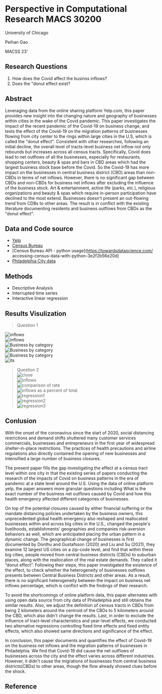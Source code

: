 # Perspective in Computational Research MACS 30200
University of Chicago

Peihan Gao    

MACSS 23'

## **Research Questions**                    
1. How does the Covid affect the businss inflows?                  
2. Does the "donut effect exist?              

## **Abstract**                    
Leveraging data from the online sharing platform Yelp.com, this paper provides new insight into the changing nature and geography of businesses within cities in the wake of the Covid pandemic. This paper investigates the impact of the recent pandemic of the Covid-19 on business change, and tests the effect of the Covid-19 on the migration patterns of businesses flowing from city center to the rings within large cities in the U.S, which is called the "donut effect". Consistent with other researches, following an initial decline, the overall level of tracts-level business net inflow not only rebounds but increases across all census tracts. Specifically, Covid does lead to net outflows of all the businesses, especially for restaurants, shopping centers, beauty & spas and bars in CBD areas which had the largest business stock base before the Covid. So the Covid-19 has more impact on the businesses in central business district (CBD) areas than non-CBDs in terms of net inflows. However, there is no significant gap between CBDs and non-CBDs for business net inflows after excluding the influence of the business stock. Art & entertainment, active life (parks, etc.), religious organizations and beauty & spas which require in-person participation have declined to the most extend. Businesses doesn't present an out-flowing trend from CDBs to other areas. The result is in conflict with the existing literature documenting residents and business outflows from CBDs as the "donut effect".              

## **Data and Code source**  
- [Yelp](https://www.yelp.com/dataset)        
- [Census Bureau](https://www.census.gov/data.html)         
- [Census Bureau API - python usage](https://towardsdatascience.com/    accessing-census-data-with-python-3e2f2b56e20d)            
- [Philadelphia City data](https://www.opendataphilly.org/dataset/philadelphia-neighborhoods/resource/6c61f240-aafe-478e-b993-b75fd09a93d6)        

             
## **Methods**             
- Descriptive Analysis              
- Interrupted time series       
- Interactive linear regression      

## **Results Visulization**         
> Question 1      
          
![inflows](output/box_inflows.png)   
![inflows](output/yelp_all.png)         
![Business by category](output/parallel_inflow.png)            
![Business by category](output/category_inflows.png)            
![Business by category](output/category_inflows_covid.png)  
![its](output/its.png)   
               
> Question 2          
![close](output/yelp_rate.png)             
![inflows](output/category_inflows_rate.png)            
![comparison of rate](output/category_inflows_rate_covid.png)           
![inflows as a percent of total](output/box_inflows_rate.png)  
![regression1](output/reg2.png)          
![regression2](output/reg3.png)           
![regression3](output/reg4.png)          
        

        
## **Conlusion**

With the onset of the coronavirus since the start of 2020, social distancing restrictions and demand shifts shuttered many customer services commercials, businesses and entrepreneurs in the first year of widespread shelter-in-place restrictions. The practices of health precautions and airline regulations also directly contained the opening of new businesses and intensified a large number of business closures. 

The present paper fills the gap investigating the effect at a census tract level within one city in that the existing series of papers conducting the research of the impacts of Covid on business patterns in the era of pandemic at a state level around the U.S. Using the data of online platform yelp, the paper answers more granular questions including What is the exact number of the business net outflows caused by Covid and how this health emergency affected different categories of businesses.

On top of the potential closures caused by either financial suffering or the mandate distancing policies undertaken by the business owners, this unprecedented global health emergency also reshaped and reallocated businesses within and across big cities in the U.S., changed the people's livelihoods, establishments' geographies and companies risk-aversion behaviors as well, which are anticipated placing the urban pattern in a dynamic change. The geographical change of businesses is first documented by Donthu and Gustafsson (2020) and Liu and Su (2021), they examine 12 largest US cities on a zip-code level, and find that within these big cities, people moved from central business districts (CBDs) to suburban places, along with the reallocation of the real estate demands. They called it “donut effect”. Following their steps, this paper investigated the existence of the effect, to check whether the heterogeneity of businesses outflows presents between Central Business Districts and other areas. As a result, there is no significant heterogeneity between the impact on business net inflows percentage, which is conflict with the findings of their research. 

To avoid the shortcomings of online platform data, this paper alternates with using open data source from city data of Philadelphia and still obtains the similar results. Also, we adjust the definition of census tracts in CBDs from being 2 kilometers around the centroid of the CBDs to 5 kilometers around the CBD, which also didn't change the results. Last, in order to exclude the influence of tract-level characteristics and year-level effects, we conducted two alternative regressions controlling fixed time effects and fixed entity effects, which also showed same directions and significance of the effect.

In conclusion, this paper documents and quantifies the effect of Covid-19 on the business net inflows and the migration patterns of businesses in Philadelphia. We find that Covid-19 did cause the net outflows of businesses across the city and the effect varies across different industries. However, it didn't cause the migrations of businesses from central business districts(CBDs) to other areas, though the flow already showed clues before the shock. 


## **Reference**
